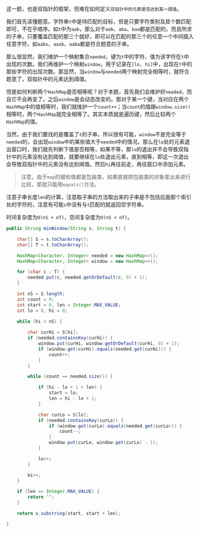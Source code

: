 这一题，也是双指针的框架，但难在如何定义`双指针中的元素是否达到某一阈值`。

我们首先读懂题意。字符串`t`中是待匹配的目标，但是只要字符类别及其个数匹配即可，不在乎顺序。如`t`中为`aab`，那么对于`aab`、`aba`、`baa`都是匹配的，而且所求的子串，只要覆盖匹配的那三个就好，即可以在匹配的那三个的任意一个中间插入任意字符，如`aabx`、`aaxb`、`aaba`都是符合题意的子串。

那么很显然，我们维护一个映射集合`needed`，键为`t`中的字符，值为该字符在`t`中出现的次数。我们再维护一个映射`window`，用于记录在`[lo, hi]`中，出现在`t`中的那些字符的出现次数。那显然，当`window`与`needed`两个映射完全相等时，就符合题意了，双指针中的元素达到阈值。

但是如何判断两个`HashMap`是否相等呢？对于本题，首先我们会维护好`needed`，而且它不会再变了。之后`window`是会动态改变的。那对于某一个键，当对应在两个`HashMap`中的值相等时，我们就维护一个`count++`；当`count`的值跟`window.size()`相等时，两个`HashMap`就完全相等了。其实本质就是遍历键，然后比较两个`HashMap`的值。

当然，由于我们要找的是覆盖了`t`的子串，所以很有可能，`window`不是完全等于`needed`的，会出现`window`中的某些值大于`needed`中的情况。那么在`lo`处的元素退出窗口时，我们就先判断下值是否相等，如果不等，那`lo`的退出并不会导致双指针中的元素没有达到阈值，就要继续在`lo`处退出元素，直到相等，即这一次退出会导致双指针中的元素没有达到阈值。然后`hi`再往前走，再往窗口中添加元素。

> 注意，由于`map`的键和值都是包装类，如果直接把包装类的对象拿出来进行比较，那就只能用`equals()`方法。

注意子串长度`len`的计算，注意取子串的方法取出来的子串是不包括后面那个索引处的字符的，注意有可能`s`中没有与`t`匹配的就返回空字符串。

时间复杂度为`O(nS + nT)`，空间复杂度为`O(nS + nT)`。

```java
public String minWindow(String s, String t) {

    char[] S = s.toCharArray();
    char[] T = t.toCharArray();

    HashMap<Character, Integer> needed = new HashMap<>();
    HashMap<Character, Integer> window = new HashMap<>();

    for (char c : T) {
        needed.put(c, needed.getOrDefault(c, 0) + 1);
    }

    int nS = S.length;
    int count = 0;
    int start = 0, len = Integer.MAX_VALUE;
    int lo = 0, hi = 0;

    while (hi < nS) {
        
        char curHi = S[hi];
        if (needed.containsKey(curHi)) {
            window.put(curHi, window.getOrDefault(curHi, 0) + 1);
            if (window.get(curHi).equals(needed.get(curHi))) {
                count++;
            }
        }

        while (count == needed.size()) {

            if (hi - lo + 1 < len) {
                start = lo;
                len = hi - lo + 1;
            }

            char curLo = S[lo];
            if (needed.containsKey(curLo)) {
                if (window.get(curLo).equals(needed.get(curLo))) {
                    count--;
                }
                window.put(curLo, window.get(curLo) - 1);
            }

            lo++;
        }

        hi++;
    }

    if (len == Integer.MAX_VALUE) {
        return "";
    }

    return s.substring(start, start + len);

}
```
